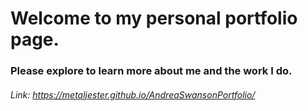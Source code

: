 # Welcome to my personal portfolio page. 
### Please explore to learn more about me and the work I do. 
###### Link: https://metaljester.github.io/AndreaSwansonPortfolio/
